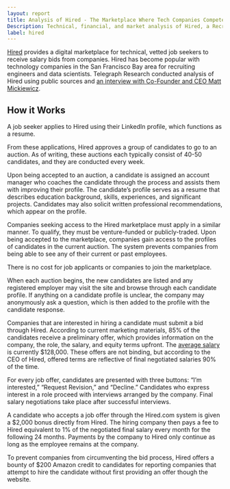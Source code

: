 ```yaml
---
layout: report
title: Analysis of Hired - The Marketplace Where Tech Companies Compete to Hire You 
Description: Technical, financial, and market analysis of Hired, a Recruiting Startup in San Francisco.
label: hired
---
```


[Hired](http://hired.com) provides a digital marketplace for technical, vetted job seekers to receive salary bids from companies. Hired has become popular with technology companies in the San Francisco Bay area for recruiting engineers and data scientists. Telegraph Research conducted analysis of Hired using public sources and [an interview with Co-Founder and CEO Matt Mickiewicz](/mickiewicz-interview/).

## How it Works

A job seeker applies to Hired using their LinkedIn profile, which functions as a resume. 

From these applications, Hired approves a group of candidates to go to an auction. As of writing, these auctions each typically consist of 40-50 candidates, and they are conducted every week.

Upon being accepted to an auction, a candidate is assigned an account manager who coaches the candidate through the process and assists them with improving their profile. The candidate’s profile serves as a resume that describes education background, skills, experiences, and significant projects. Candidates may also solicit written professional recommendations, which appear on the profile.

Companies seeking access to the Hired marketplace must apply in a similar manner. To qualify, they must be venture-funded or publicly-traded. Upon being accepted to the marketplace, companies gain access to the profiles of candidates in the current auction. The system prevents companies from being able to see any of their current or past employees.

There is no cost for job applicants or companies to join the marketplace.

When each auction begins, the new candidates are listed and any registered employer may visit the site and browse through each candidate profile. If anything on a candidate profile is unclear, the company may anonymously ask a question, which is then added to the profile with the candidate response.

Companies that are interested in hiring a candidate must submit a bid through Hired. According to current marketing materials, 85% of the candidates receive a preliminary offer, which provides information on the company, the role, the salary, and equity terms upfront. The [average salary](http://www.forbes.com/sites/o/2013/10/30/hired-com-has-built-what-every-tech-company-wants-a-pipeline-of-top-technical-talent/) is currently $128,000. These offers are not binding, but according to the CEO of Hired, offered terms are reflective of final negotiated salaries 90% of the time.

For every job offer, candidates are presented with three buttons: “I’m interested,” “Request Revision,” and “Decline.” Candidates who express interest in a role proceed with interviews arranged by the company. Final salary negotiations take place after successful interviews.

A candidate who accepts a job offer through the Hired.com system is given a $2,000 bonus directly from Hired. The hiring company then pays a fee to Hired equivalent to 1% of the negotiated final salary every month for the following 24 months. Payments by the company to Hired only continue as long as the employee remains at the company. 

To prevent companies from circumventing the bid process, Hired offers a bounty of $200 Amazon credit to candidates for reporting companies that attempt to hire the candidate without first providing an offer though the website. 


